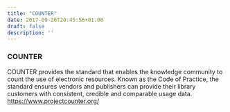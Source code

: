 ```yaml
---
title: "COUNTER"
date: 2017-09-26T20:45:56+01:00
draft: false
description: ''
---
```


### COUNTER

COUNTER provides the standard that enables the knowledge community to count the use of electronic resources. Known as the Code of Practice, the standard ensures vendors and publishers can provide their library customers with consistent, credible and comparable usage data. https://www.projectcounter.org/
